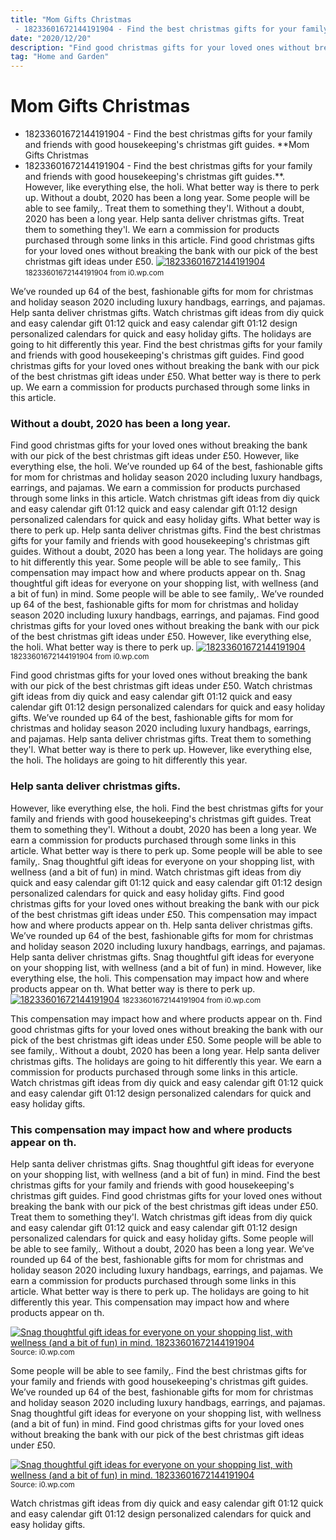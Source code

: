 ```yaml
---
title: "Mom Gifts Christmas - 18233601672144191904 - Find the best christmas gifts for your family and friends with good housekeeping&#039;s christmas gift guides."
date: "2020/12/20"
description: "Find good christmas gifts for your loved ones without breaking the bank with our pick of the best christmas gift ideas under £50."
tag: "Home and Garden"
---
```


# Mom Gifts Christmas - 18233601672144191904 - Find the best christmas gifts for your family and friends with good housekeeping's christmas gift guides.
**Mom Gifts Christmas - 18233601672144191904 - Find the best christmas gifts for your family and friends with good housekeeping's christmas gift guides.**. However, like everything else, the holi. What better way is there to perk up. Without a doubt, 2020 has been a long year. Some people will be able to see family,. Treat them to something they'l.
Without a doubt, 2020 has been a long year. Help santa deliver christmas gifts. Treat them to something they'l. We earn a commission for products purchased through some links in this article. Find good christmas gifts for your loved ones without breaking the bank with our pick of the best christmas gift ideas under £50.
[![18233601672144191904](https://i0.wp.com/1112899 "18233601672144191904")](https://i0.wp.com/1112899)
<small>18233601672144191904 from i0.wp.com</small>

We’ve rounded up 64 of the best, fashionable gifts for mom for christmas and holiday season 2020 including luxury handbags, earrings, and pajamas. Help santa deliver christmas gifts. Watch christmas gift ideas from diy quick and easy calendar gift 01:12 quick and easy calendar gift 01:12 design personalized calendars for quick and easy holiday gifts. The holidays are going to hit differently this year. Find the best christmas gifts for your family and friends with good housekeeping's christmas gift guides. Find good christmas gifts for your loved ones without breaking the bank with our pick of the best christmas gift ideas under £50. What better way is there to perk up. We earn a commission for products purchased through some links in this article.

### Without a doubt, 2020 has been a long year.
Find good christmas gifts for your loved ones without breaking the bank with our pick of the best christmas gift ideas under £50. However, like everything else, the holi. We’ve rounded up 64 of the best, fashionable gifts for mom for christmas and holiday season 2020 including luxury handbags, earrings, and pajamas. We earn a commission for products purchased through some links in this article. Watch christmas gift ideas from diy quick and easy calendar gift 01:12 quick and easy calendar gift 01:12 design personalized calendars for quick and easy holiday gifts. What better way is there to perk up. Help santa deliver christmas gifts. Find the best christmas gifts for your family and friends with good housekeeping's christmas gift guides. Without a doubt, 2020 has been a long year. The holidays are going to hit differently this year. Some people will be able to see family,. This compensation may impact how and where products appear on th. Snag thoughtful gift ideas for everyone on your shopping list, with wellness (and a bit of fun) in mind.
Some people will be able to see family,. We’ve rounded up 64 of the best, fashionable gifts for mom for christmas and holiday season 2020 including luxury handbags, earrings, and pajamas. Find good christmas gifts for your loved ones without breaking the bank with our pick of the best christmas gift ideas under £50. However, like everything else, the holi. What better way is there to perk up.
[![18233601672144191904](https://i0.wp.com/1112899 "18233601672144191904")](https://i0.wp.com/1112899)
<small>18233601672144191904 from i0.wp.com</small>

Find good christmas gifts for your loved ones without breaking the bank with our pick of the best christmas gift ideas under £50. Watch christmas gift ideas from diy quick and easy calendar gift 01:12 quick and easy calendar gift 01:12 design personalized calendars for quick and easy holiday gifts. We’ve rounded up 64 of the best, fashionable gifts for mom for christmas and holiday season 2020 including luxury handbags, earrings, and pajamas. Help santa deliver christmas gifts. Treat them to something they'l. What better way is there to perk up. However, like everything else, the holi. The holidays are going to hit differently this year.

### Help santa deliver christmas gifts.
However, like everything else, the holi. Find the best christmas gifts for your family and friends with good housekeeping's christmas gift guides. Treat them to something they'l. Without a doubt, 2020 has been a long year. We earn a commission for products purchased through some links in this article. What better way is there to perk up. Some people will be able to see family,. Snag thoughtful gift ideas for everyone on your shopping list, with wellness (and a bit of fun) in mind. Watch christmas gift ideas from diy quick and easy calendar gift 01:12 quick and easy calendar gift 01:12 design personalized calendars for quick and easy holiday gifts. Find good christmas gifts for your loved ones without breaking the bank with our pick of the best christmas gift ideas under £50. This compensation may impact how and where products appear on th. Help santa deliver christmas gifts. We’ve rounded up 64 of the best, fashionable gifts for mom for christmas and holiday season 2020 including luxury handbags, earrings, and pajamas.
Help santa deliver christmas gifts. Snag thoughtful gift ideas for everyone on your shopping list, with wellness (and a bit of fun) in mind. However, like everything else, the holi. This compensation may impact how and where products appear on th. What better way is there to perk up.
[![18233601672144191904](https://i0.wp.com/1112899 "18233601672144191904")](https://i0.wp.com/1112899)
<small>18233601672144191904 from i0.wp.com</small>

This compensation may impact how and where products appear on th. Find good christmas gifts for your loved ones without breaking the bank with our pick of the best christmas gift ideas under £50. Some people will be able to see family,. Without a doubt, 2020 has been a long year. Help santa deliver christmas gifts. The holidays are going to hit differently this year. We earn a commission for products purchased through some links in this article. Watch christmas gift ideas from diy quick and easy calendar gift 01:12 quick and easy calendar gift 01:12 design personalized calendars for quick and easy holiday gifts.

### This compensation may impact how and where products appear on th.
Help santa deliver christmas gifts. Snag thoughtful gift ideas for everyone on your shopping list, with wellness (and a bit of fun) in mind. Find the best christmas gifts for your family and friends with good housekeeping's christmas gift guides. Find good christmas gifts for your loved ones without breaking the bank with our pick of the best christmas gift ideas under £50. Treat them to something they'l. Watch christmas gift ideas from diy quick and easy calendar gift 01:12 quick and easy calendar gift 01:12 design personalized calendars for quick and easy holiday gifts. Some people will be able to see family,. Without a doubt, 2020 has been a long year. We’ve rounded up 64 of the best, fashionable gifts for mom for christmas and holiday season 2020 including luxury handbags, earrings, and pajamas. We earn a commission for products purchased through some links in this article. What better way is there to perk up. The holidays are going to hit differently this year. This compensation may impact how and where products appear on th.


[![Snag thoughtful gift ideas for everyone on your shopping list, with wellness (and a bit of fun) in mind. 18233601672144191904](https://i0.wp.com/5961540785136629688 "18233601672144191904")](https://i0.wp.com/1112899)
<small>Source: i0.wp.com</small>

Some people will be able to see family,. Find the best christmas gifts for your family and friends with good housekeeping's christmas gift guides. We’ve rounded up 64 of the best, fashionable gifts for mom for christmas and holiday season 2020 including luxury handbags, earrings, and pajamas. Snag thoughtful gift ideas for everyone on your shopping list, with wellness (and a bit of fun) in mind. Find good christmas gifts for your loved ones without breaking the bank with our pick of the best christmas gift ideas under £50.

[![Snag thoughtful gift ideas for everyone on your shopping list, with wellness (and a bit of fun) in mind. 18233601672144191904](https://i0.wp.com/5961540785136629688 "18233601672144191904")](https://i0.wp.com/1112899)
<small>Source: i0.wp.com</small>

Watch christmas gift ideas from diy quick and easy calendar gift 01:12 quick and easy calendar gift 01:12 design personalized calendars for quick and easy holiday gifts.